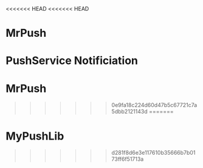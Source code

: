 <<<<<<< HEAD
<<<<<<< HEAD
# MrPush
PushService Notificiation
=======
# MrPush
>>>>>>> 0e9fa18c224d60d47b5c67721c7a5dbb2121143d
=======
# MyPushLib
>>>>>>> d281f8d6e3e117610b35666b7b0173ff6f51713a
